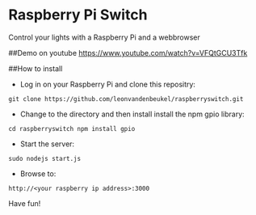 # Raspberry Pi Switch
Control your lights with a Raspberry Pi and a webbrowser

##Demo on youtube
https://www.youtube.com/watch?v=VFQtGCU3Tfk

##How to install

* Log in on your Raspberry Pi and clone this repositry:

`
git clone https://github.com/leonvandenbeukel/raspberryswitch.git
`

* Change to the directory and then install install the npm gpio library:

`
cd raspberryswitch
npm install gpio
`

* Start the server:

`sudo nodejs start.js`

* Browse to:

`http://<your raspberry ip address>:3000`

Have fun!

